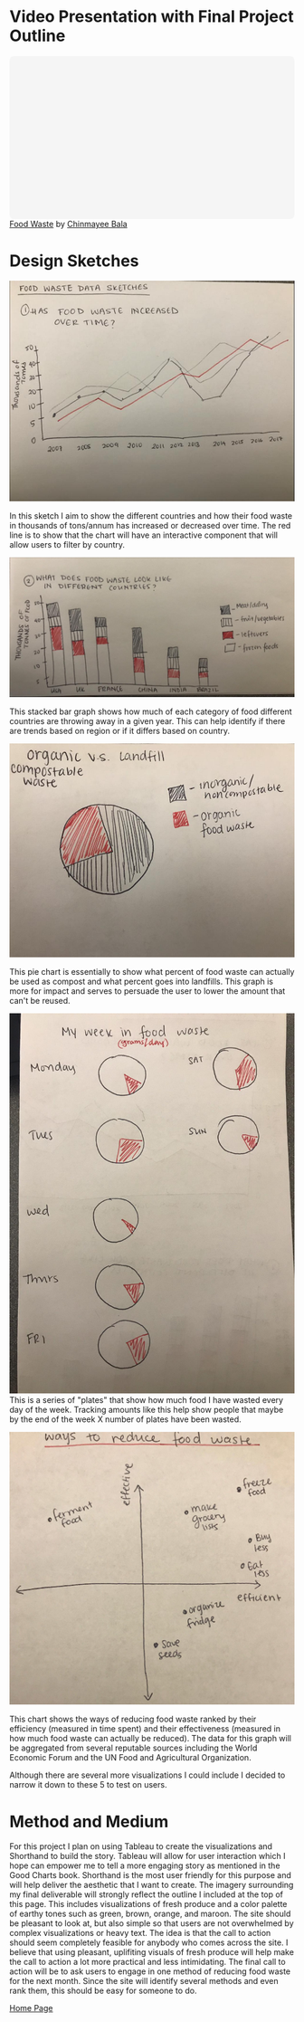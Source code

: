 # Video Presentation with Final Project Outline
<div class="canva-embed" data-design-id="DADzXaSlGQQ" data-height-ratio="0.5625" style="padding:56.2500% 5px 5px 5px;background:rgba(0,0,0,0.03);border-radius:8px;"></div><script async src="https:&#x2F;&#x2F;sdk.canva.com&#x2F;v1&#x2F;embed.js"></script><a href="https:&#x2F;&#x2F;www.canva.com&#x2F;design&#x2F;DADzXaSlGQQ&#x2F;view?utm_content=DADzXaSlGQQ&amp;utm_campaign=designshare&amp;utm_medium=embeds&amp;utm_source=link" target="_blank" rel="noopener">Food Waste</a> by <a href="https:&#x2F;&#x2F;www.canva.com&#x2F;ChinmayeeBala?utm_campaign=designshare&amp;utm_medium=embeds&amp;utm_source=link" target="_blank" rel="noopener">Chinmayee Bala</a>


# Design Sketches 
![Has Food Waste Increased Over Time](1.jpeg)

In this sketch I aim to show the different countries and how their food waste in thousands of tons/annum has increased or decreased over time. The red line is to show that the chart will have an interactive component that will allow users to filter by country. 

![What Does Food Waste Look Like in Different Countries?](2.jpeg)

This stacked bar graph shows how much of each category of food different countries are throwing away in a given year. This can help identify if there are trends based on region or if it differs based on country. 

![Is Food Waste Organic or Not?](3.jpeg)

This pie chart is essentially to show what percent of food waste can actually be used as compost and what percent goes into landfills. This graph is more for impact and serves to persuade the user to lower the amount that can't be reused. 

![My Week of Wasted Food](4.jpeg)
This is a series of "plates" that show how much food I have wasted every day of the week. Tracking amounts like this help show people that maybe by the end of the week X number of plates have been wasted. 

![Ways to Reduce Food Waste](5.jpeg)

This chart shows the ways of reducing food waste ranked by their efficiency (measured in time spent) and their effectiveness (measured in how much food waste can actually be reduced). The data for this graph will be aggregated from several reputable sources including the World Economic Forum and the UN Food and Agricultural Organization. 

Although there are several more visualizations I could include I decided to narrow it down to these 5 to test on users. 

# Method and Medium
For this project I plan on using Tableau to create the visualizations and Shorthand to build the story. Tableau will allow for user interaction which I hope can empower me to tell a more engaging story as mentioned in the Good Charts book. Shorthand is the most user friendly for this purpose and will help deliver the aesthetic that I want to create. The imagery surrounding my final deliverable will strongly reflect the outline I included at the top of this page. This includes visualizations of fresh produce and a color palette of earthy tones such as green, brown, orange, and maroon. The site should be pleasant to look at, but also simple so that users are not overwhelmed by complex visualizations or heavy text. The idea is that the call to action should seem completely feasible for anybody who comes across the site. I believe that using pleasant, uplifiting visuals of fresh produce will help make the call to action a lot more practical and less intimidating. The final call to action will be to ask users to engage in one method of reducing food waste for the next month. Since the site will identify several methods and even rank them, this should be easy for someone to do. 


[Home Page](/README.md)
